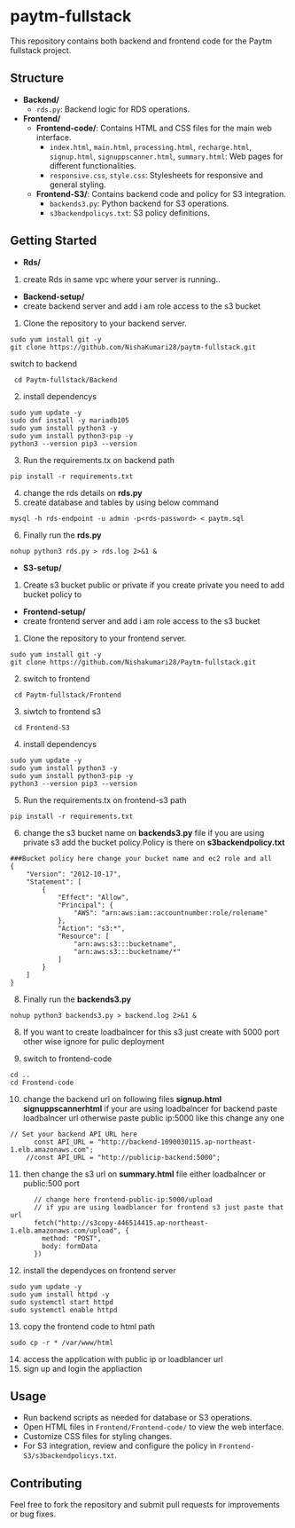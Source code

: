 # paytm-fullstack


This repository contains both backend and frontend code for the Paytm fullstack project.

## Structure

- **Backend/**
  - `rds.py`: Backend logic for RDS operations.
- **Frontend/**
  - **Frontend-code/**: Contains HTML and CSS files for the main web interface.
    - `index.html`, `main.html`, `processing.html`, `recharge.html`, `signup.html`, `signuppscanner.html`, `summary.html`: Web pages for different functionalities.
    - `responsive.css`, `style.css`: Stylesheets for responsive and general styling.
  - **Frontend-S3/**: Contains backend code and policy for S3 integration.
    - `backends3.py`: Python backend for S3 operations.
    - `s3backendpolicys.txt`: S3 policy definitions.

## Getting Started
- **Rds/**
1. create Rds in same vpc where your server is running..
- **Backend-setup/**
- create backend server and add i am role access to the s3 bucket
1. Clone the repository to your backend server.
```
sudo yum install git -y
git clone https://github.com/NishaKumari28/paytm-fullstack.git
```
switch to backend
``` 
 cd Paytm-fullstack/Backend
```
2. install dependencys 
```
sudo yum update -y
sudo dnf install -y mariadb105
sudo yum install python3 -y
sudo yum install python3-pip -y
python3 --version pip3 --version
```
3. Run the requirements.tx on backend path
```
pip install -r requirements.txt
```
4. change the rds details on **rds.py**
5. create database and tables by using below command
```
mysql -h rds-endpoint -u admin -p<rds-password> < paytm.sql
```
6. Finally run the **rds.py**
```
nohup python3 rds.py > rds.log 2>&1 &
```
- **S3-setup/**
1. Create s3 bucket public or private if you create private you need to add bucket policy to 

- **Frontend-setup/**
- create frontend server and add i am role access to the s3 bucket

1. Clone the repository to your frontend server.
```
sudo yum install git -y
git clone https://github.com/Nishakumari28/Paytm-fullstack.git
```

2. switch to frontend
``` 
 cd Paytm-fullstack/Frontend
 ```
3. siwtch to frontend s3
```
 cd Frontend-S3
 ```
4. install dependencys 
```
sudo yum update -y
sudo yum install python3 -y
sudo yum install python3-pip -y
python3 --version pip3 --version
```
5. Run the requirements.tx on frontend-s3 path
```
pip install -r requirements.txt
```
6. change the s3 bucket name on **backends3.py**  file if you are using private s3 add the bucket policy.Policy is there on **s3backendpolicy.txt**
```
###Bucket policy here change your bucket name and ec2 role and all 
{
    "Version": "2012-10-17",
    "Statement": [
        {
            "Effect": "Allow",
            "Principal": {
                "AWS": "arn:aws:iam::accountnumber:role/rolename"
            },
            "Action": "s3:*",
            "Resource": [
                "arn:aws:s3:::bucketname",
                "arn:aws:s3:::bucketname/*"
            ]
        }
    ]
}
```
8. Finally run the **backends3.py**
```
nohup python3 backends3.py > backend.log 2>&1 &
```
8. If you want to create loadbalncer for this s3 just create with 5000 port other wise ignore for pulic deployment

9. switch to frontend-code
```
cd ..
cd Frontend-code
```
10. change the backend url on following files **signup.html** **signuppscannerhtml**  if your are using loadbalncer for backend paste loadbalncer url otherwise paste public ip:5000   like this change any one 
```
// Set your backend API URL here
      const API_URL = "http://backend-1090030115.ap-northeast-1.elb.amazonaws.com";
    //const API_URL = "http://publicip-backend:5000";
``` 
11. then change the s3 url on **summary.html** file either loadbalncer or public:500 port 
```
      // change here frontend-public-ip:5000/upload
      // if ypu are using loadblancer for frontend s3 just paste that url
      fetch("http://s3copy-446514415.ap-northeast-1.elb.amazonaws.com/upload", {
        method: "POST",
        body: formData
      })
```
12. install the dependyces on frontend server
```
sudo yum update -y
sudo yum install httpd -y
sudo systemctl start httpd
sudo systemctl enable httpd
```
13.  copy the frontend code to html path
```
sudo cp -r * /var/www/html
```
14.  access the application with public ip or loadblancer url
15. sign up and login the appliaction


## Usage

- Run backend scripts as needed for database or S3 operations.
- Open HTML files in `Frontend/Frontend-code/` to view the web interface.
- Customize CSS files for styling changes.
- For S3 integration, review and configure the policy in `Frontend-S3/s3backendpolicys.txt`.

## Contributing

Feel free to fork the repository and submit pull requests for improvements or bug fixes.
